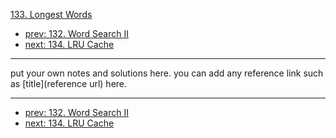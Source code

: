 [133. Longest Words](http://www.lintcode.com/problem/longest-words)

- [prev: 132. Word Search II](132-word-search-ii.md)
- [next: 134. LRU Cache](134-lru-cache.md)

---

put your own notes and solutions here.
you can add any reference link such as [title](reference url) here.

---

- [prev: 132. Word Search II](132-word-search-ii.md)
- [next: 134. LRU Cache](134-lru-cache.md)
